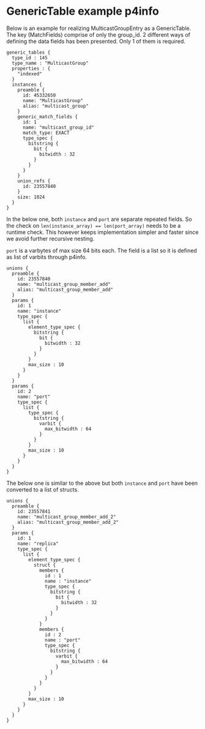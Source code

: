 # GenericTable example p4info

Below is an example for realizing MulticastGroupEntry as a GenericTable.
The key (MatchFields) comprise of only the group_id. 2 different ways of
defining the data fields has been presented. Only 1 of them is required.

```
generic_tables {
  type_id : 145
  type_name : "MulticastGroup"
  properties : {
    "indexed"
  }
  instances {
    preamble {
      id: 45332650
      name: "MulticastGroup"
      alias: "multicast_group"
    }
    generic_match_fields {
      id: 1
      name: "multicast_group_id"
      match_type: EXACT
      type_spec {
        bitstring {
          bit {
            bitwidth : 32
          }
        }
      }
    }
    union_refs {
      id: 23557840
    }
    size: 1024
  }
}
```

In the below one, both `instance` and `port` are separate
repeated fields. So the check on `len(instance_array) == len(port_array)`
needs to be a runtime check. This however keeps implementation simpler
and faster since we avoid further recursive nesting.

`port` is a varbytes of max size 64 bits each. The field is a list so
it is defined as list of varbits through p4info.

```
unions {
  preamble {
    id: 23557840
    name: "multicast_group_member_add"
    alias: "multicast_group_member_add"
  }
  params {
    id: 1
    name: "instance"
    type_spec {
      list {
        element_type_spec {
          bitstring {
            bit {
              bitwidth : 32
            }
          }
        }
        max_size : 10
      }
    }
  }
  params {
    id: 2
    name: "port"
    type_spec {
      list {
        type_spec {
          bitstring {
            varbit {
              max_bitwidth : 64
            }
          }
        }
        max_size : 10
      }
    }
  }
}

```

The below one is similar to the above but both `instance` and `port` have
been converted to a list of structs.

```
unions {
  preamble {
    id: 23557841
    name: "multicast_group_member_add_2"
    alias: "multicast_group_member_add_2"
  }
  params {
    id: 1
    name: "replica"
    type_spec {
      list {
        element_type_spec {
          struct {
            members {
              id : 1
              name : "instance"
              type_spec {
                bitstring {
                  bit {
                    bitwidth : 32
                  }
                }
              }
            }
            members {
              id : 2
              name : "port"
              type_spec {
                bitstring {
                  varbit {
                    max_bitwidth : 64
                  }
                }
              }
            }
          }
        }
        max_size : 10
      }
    }
  }
}
```
